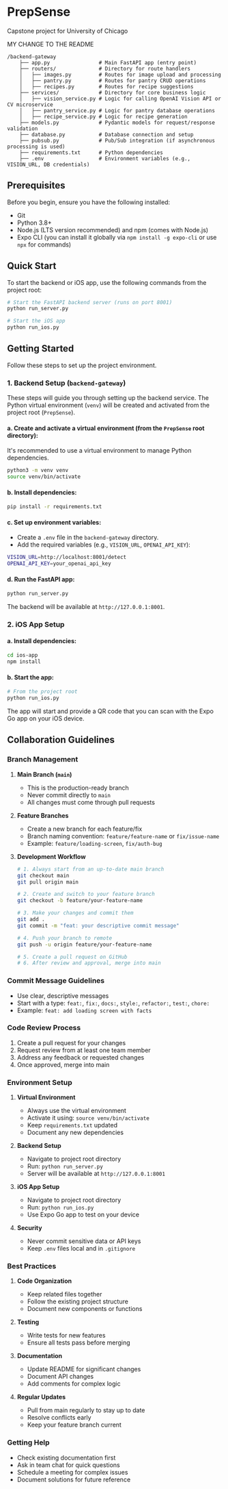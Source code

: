 # PrepSense
Capstone project for University of Chicago 

MY CHANGE TO THE README
```
/backend-gateway
    ├── app.py                # Main FastAPI app (entry point)
    ├── routers/              # Directory for route handlers
    │   ├── images.py         # Routes for image upload and processing
    │   ├── pantry.py         # Routes for pantry CRUD operations
    │   ├── recipes.py        # Routes for recipe suggestions
    ├── services/             # Directory for core business logic
    │   ├── vision_service.py # Logic for calling OpenAI Vision API or CV microservice
    │   ├── pantry_service.py # Logic for pantry database operations
    │   ├── recipe_service.py # Logic for recipe generation
    ├── models.py             # Pydantic models for request/response validation
    ├── database.py           # Database connection and setup
    ├── pubsub.py             # Pub/Sub integration (if asynchronous processing is used)
    ├── requirements.txt      # Python dependencies
    ├── .env                  # Environment variables (e.g., VISION_URL, DB credentials)
```


## Prerequisites

Before you begin, ensure you have the following installed:
- Git
- Python 3.8+
- Node.js (LTS version recommended) and npm (comes with Node.js)
- Expo CLI (you can install it globally via `npm install -g expo-cli` or use `npx` for commands)

## Quick Start

To start the backend or iOS app, use the following commands from the project root:

```bash
# Start the FastAPI backend server (runs on port 8001)
python run_server.py

# Start the iOS app
python run_ios.py
```

## Getting Started

Follow these steps to set up the project environment.

### 1. Backend Setup (`backend-gateway`)

These steps will guide you through setting up the backend service. The Python virtual environment (`venv`) will be created and activated from the project root (`PrepSense`).

#### a. Create and activate a virtual environment (from the `PrepSense` root directory):
It's recommended to use a virtual environment to manage Python dependencies.
```bash
python3 -m venv venv
source venv/bin/activate
```

#### b. Install dependencies:
```bash
pip install -r requirements.txt
```

#### c. Set up environment variables:
- Create a `.env` file in the `backend-gateway` directory.
- Add the required variables (e.g., `VISION_URL`, `OPENAI_API_KEY`):
```bash
VISION_URL=http://localhost:8001/detect
OPENAI_API_KEY=your_openai_api_key
```

#### d. Run the FastAPI app:
```bash
python run_server.py
```

The backend will be available at `http://127.0.0.1:8001`.

### 2. iOS App Setup

#### a. Install dependencies:
```bash
cd ios-app
npm install
```

#### b. Start the app:
```bash
# From the project root
python run_ios.py
```

The app will start and provide a QR code that you can scan with the Expo Go app on your iOS device.

## Collaboration Guidelines

### Branch Management
1. **Main Branch (`main`)**
   - This is the production-ready branch
   - Never commit directly to `main`
   - All changes must come through pull requests

2. **Feature Branches**
   - Create a new branch for each feature/fix
   - Branch naming convention: `feature/feature-name` or `fix/issue-name`
   - Example: `feature/loading-screen`, `fix/auth-bug`

3. **Development Workflow**
   ```bash
   # 1. Always start from an up-to-date main branch
   git checkout main
   git pull origin main

   # 2. Create and switch to your feature branch
   git checkout -b feature/your-feature-name

   # 3. Make your changes and commit them
   git add .
   git commit -m "feat: your descriptive commit message"

   # 4. Push your branch to remote
   git push -u origin feature/your-feature-name

   # 5. Create a pull request on GitHub
   # 6. After review and approval, merge into main
   ```

### Commit Message Guidelines
- Use clear, descriptive messages
- Start with a type: `feat:`, `fix:`, `docs:`, `style:`, `refactor:`, `test:`, `chore:`
- Example: `feat: add loading screen with facts`

### Code Review Process
1. Create a pull request for your changes
2. Request review from at least one team member
3. Address any feedback or requested changes
4. Once approved, merge into main

### Environment Setup
1. **Virtual Environment**
   - Always use the virtual environment
   - Activate it using: `source venv/bin/activate`
   - Keep `requirements.txt` updated
   - Document any new dependencies

2. **Backend Setup**
   - Navigate to project root directory
   - Run: `python run_server.py`
   - Server will be available at `http://127.0.0.1:8001`

3. **iOS App Setup**
   - Navigate to project root directory
   - Run: `python run_ios.py`
   - Use Expo Go app to test on your device

4. **Security**
   - Never commit sensitive data or API keys
   - Keep `.env` files local and in `.gitignore`

### Best Practices
1. **Code Organization**
   - Keep related files together
   - Follow the existing project structure
   - Document new components or functions

2. **Testing**
   - Write tests for new features
   - Ensure all tests pass before merging

3. **Documentation**
   - Update README for significant changes
   - Document API changes
   - Add comments for complex logic

4. **Regular Updates**
   - Pull from main regularly to stay up to date
   - Resolve conflicts early
   - Keep your feature branch current

### Getting Help
- Check existing documentation first
- Ask in team chat for quick questions
- Schedule a meeting for complex issues
- Document solutions for future reference

